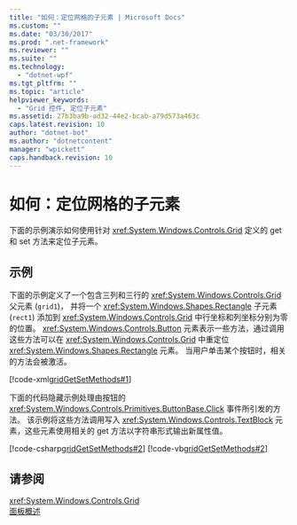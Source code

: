 ```yaml
---
title: "如何：定位网格的子元素 | Microsoft Docs"
ms.custom: ""
ms.date: "03/30/2017"
ms.prod: ".net-framework"
ms.reviewer: ""
ms.suite: ""
ms.technology: 
  - "dotnet-wpf"
ms.tgt_pltfrm: ""
ms.topic: "article"
helpviewer_keywords: 
  - "Grid 控件, 定位子元素"
ms.assetid: 27b3ba9b-ad32-44e2-bcab-a79d573a463c
caps.latest.revision: 10
author: "dotnet-bot"
ms.author: "dotnetcontent"
manager: "wpickett"
caps.handback.revision: 10
---
```

# 如何：定位网格的子元素
下面的示例演示如何使用针对 <xref:System.Windows.Controls.Grid> 定义的 get 和 set 方法来定位子元素。  
  
## 示例  
 下面的示例定义了一个包含三列和三行的 <xref:System.Windows.Controls.Grid> 父元素 \(`grid1`\)，  并将一个 <xref:System.Windows.Shapes.Rectangle> 子元素 \(`rect1`\) 添加到 <xref:System.Windows.Controls.Grid> 中行坐标和列坐标分别为零的位置。  <xref:System.Windows.Controls.Button> 元素表示一些方法，通过调用这些方法可以在 <xref:System.Windows.Controls.Grid> 中重定位 <xref:System.Windows.Shapes.Rectangle> 元素。  当用户单击某个按钮时，相关的方法会被激活。  
  
 [!code-xml[gridGetSetMethods#1](../../../../samples/snippets/csharp/VS_Snippets_Wpf/gridGetSetMethods/CSharp/Window1.xaml#1)]  
  
 下面的代码隐藏示例处理由按钮的 <xref:System.Windows.Controls.Primitives.ButtonBase.Click> 事件所引发的方法。  该示例将这些方法调用写入 <xref:System.Windows.Controls.TextBlock> 元素，这些元素使用相关的 get 方法以字符串形式输出新属性值。  
  
 [!code-csharp[gridGetSetMethods#2](../../../../samples/snippets/csharp/VS_Snippets_Wpf/gridGetSetMethods/CSharp/Window1.xaml.cs#2)]
 [!code-vb[gridGetSetMethods#2](../../../../samples/snippets/visualbasic/VS_Snippets_Wpf/gridGetSetMethods/VisualBasic/Window1.xaml.vb#2)]  
  
## 请参阅  
 <xref:System.Windows.Controls.Grid>   
 [面板概述](../../../../docs/framework/wpf/controls/panels-overview.md)